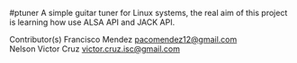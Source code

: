 #ptuner
A simple guitar tuner for Linux systems, the real aim of this project is learning 
how use ALSA API and JACK API.

Contributor(s)
Francisco Mendez <pacomendez12@gmail.com>  
Nelson Victor Cruz <victor.cruz.isc@gmail.com>  
